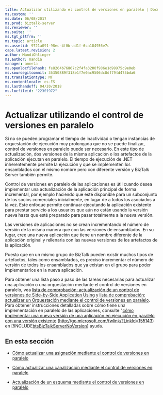 ```yaml
---
title: Actualizar utilizando el control de versiones en paralelo | Documentos de Microsoft
ms.custom: ''
ms.date: 06/08/2017
ms.prod: biztalk-server
ms.reviewer: ''
ms.suite: ''
ms.tgt_pltfrm: ''
ms.topic: article
ms.assetid: 9721a091-98ec-4f0b-ad1f-6ca184956e7c
caps.latest.revision: 2
author: MandiOhlinger
ms.author: mandia
manager: anneta
ms.openlocfilehash: fe8264b76867c2f4fa3200f906e1d99975c9e0eb
ms.sourcegitcommit: 36350889f318e1f7e0ac9506dc8df794d475bda6
ms.translationtype: MT
ms.contentlocale: es-ES
ms.lasthandoff: 04/20/2018
ms.locfileid: "22301972"
---
```

# <a name="updating-using-side-by-side-versioning"></a>Actualizar utilizando el control de versiones en paralelo
Si no se pueden programar el tiempo de inactividad o tengan instancias de orquestación de ejecución muy prolongada que no se puede finalizar, control de versiones en paralelo puede ser necesario. En este tipo de actualización, dos versiones de la misma aplicación o los artefactos de la aplicación ejecutan en paralelo. El tiempo de ejecución de .NET inherentemente permite la ejecución y que se implementen los ensamblados con el mismo nombre pero con diferente versión y BizTalk Server también permite.  
  
 Control de versiones en paralelo de las aplicaciones es útil cuando desea implementar una actualización de la aplicación principal de forma incremental, por ejemplo haciendo que esté disponible para un subconjunto de los socios comerciales inicialmente, en lugar de a todos los asociados a la vez. Este enfoque permite continuar ejecutando la aplicación existente para prestar servicio a los usuarios que aún no están usando la versión nueva hasta que esté preparado para pasar totalmente a la nueva versión.  
  
 Las versiones de aplicaciones no se crean incrementando el número de versión de la misma manera que con las versiones de ensamblados. En su lugar, cree una nueva aplicación que tiene un nombre diferente de la aplicación original y rellenarla con las nuevas versiones de los artefactos de la aplicación.  
  
 Puesto que en un mismo grupo de BizTalk pueden existir muchos tipos de artefactos, tales como ensamblados, es preciso incrementar el número de versión de todos los ensamblados que ya existan en el grupo para poder implementarlos en la nueva aplicación.  
  
 Para obtener una lista paso a paso de las tareas necesarias para actualizar una aplicación o una orquestación mediante el control de versiones en paralelo, vea [lista de comprobación: actualización de un control de versiones de Side-by-Side Application Using](../technical-guides/checklist-updating-an-application-using-side-by-side-versioning.md) y [lista de comprobación: actualizar un Orquestación mediante el control de versiones en paralelo](../technical-guides/checklist-updating-an-orchestration-using-side-by-side-versioning.md). Para obtener instrucciones detalladas sobre cómo tiene una implementación en paralelo de las aplicaciones, consulte "[cómo implementar una nueva versión de una aplicación en ejecución en paralelo con una versión existente](http://go.microsoft.com/fwlink/?LinkId=155143) (http://go.microsoft.com/fwlink/?LinkId=155143) en [!INCLUDE[btsBizTalkServerNoVersion](../includes/btsbiztalkservernoversion-md.md)] ayuda.  
  
## <a name="in-this-section"></a>En esta sección  
  
-   [Cómo actualizar una asignación mediante el control de versiones en paralelo](../technical-guides/how-to-update-a-map-using-side-by-side-versioning.md)  
  
-   [Cómo actualizar una canalización mediante el control de versiones en paralelo](../technical-guides/how-to-update-a-pipeline-using-side-by-side-versioning.md)  
  
-   [Actualización de un esquema mediante el control de versiones en paralelo](../technical-guides/updating-a-schema-using-side-by-side-versioning.md)